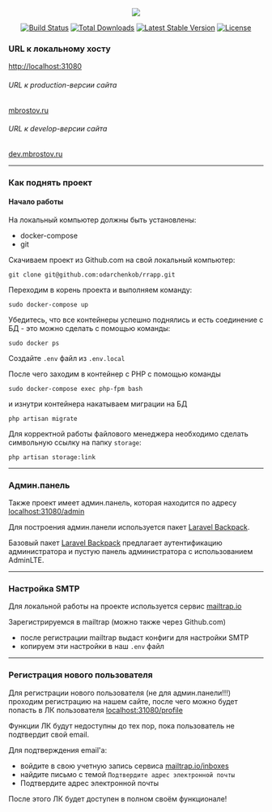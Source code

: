 <p align="center"><img src="https://laravel.com/assets/img/components/logo-laravel.svg"></p>

<p align="center">
<a href="https://travis-ci.org/laravel/framework"><img src="https://travis-ci.org/laravel/framework.svg" alt="Build Status"></a>
<a href="https://packagist.org/packages/laravel/framework"><img src="https://poser.pugx.org/laravel/framework/d/total.svg" alt="Total Downloads"></a>
<a href="https://packagist.org/packages/laravel/framework"><img src="https://poser.pugx.org/laravel/framework/v/stable.svg" alt="Latest Stable Version"></a>
<a href="https://packagist.org/packages/laravel/framework"><img src="https://poser.pugx.org/laravel/framework/license.svg" alt="License"></a>
</p>


### URL к локальному хосту
[http://localhost:31080](http://localhost:31080)

###### URL к production-версии сайта
[mbrostov.ru](https://mbrostov.ru)

###### URL к develop-версии сайта
[dev.mbrostov.ru](http://dev.mbrostov.ru)

---
### Как поднять проект

#### Начало работы
На локальный компьютер должны быть установлены:
* docker-compose
* git

Скачиваем проект из Github.com на свой локальный компьютер:
```
git clone git@github.com:odarchenkob/rrapp.git
```

Переходим в корень проекта и выполняем команду:
```
sudo docker-compose up
```

Убедитесь, что все контейнеры успешно поднялись и есть соединение с БД - это можно сделать с помощью команды:
```
sudo docker ps
``` 

Создайте `.env` файл из `.env.local`


После чего заходим в контейнер с PHP с помощью команды 
```
sudo docker-compose exec php-fpm bash
```

и изнутри контейнера накатываем миграции на БД 
```
php artisan migrate
```

Для корректной работы файлового менеджера необходимо сделать символьную ссылку на папку `storage`:
```
php artisan storage:link
```

---
### Админ.панель

Также проект имеет админ.панель, которая находится по адресу 
[localhost:31080/admin](http://localhost:31080/admin)

Для построения админ.панели используется пакет [Laravel Backpack](https://github.com/Laravel-Backpack).

Базовый пакет [Laravel Backpack](https://github.com/Laravel-Backpack) предлагает аутентификацию администратора и пустую панель администратора с использованием AdminLTE.

---
### Настройка SMTP

Для локальной работы на проекте используется сервис
[mailtrap.io](https://mailtrap.io)

Зарегистрируемся в mailtrap (можно также через Github.com)
* после регистрации mailtrap выдаст конфиги для настройки SMTP
* копируем эти настройки в наш `.env` файл

---
### Регистрация нового пользователя
Для регистрации нового пользователя (не для админ.панели!!!) проходим регистрацию на нашем сайте, после чего можно будет попасть в ЛК пользователя
[localhost:31080/profile](http://localhost:31080/profile)

Функции ЛК будут недоступны до тех пор, пока пользователь не подтвердит свой email.

Для подтверждения email'a:
* войдите в свою учетную запись сервиса [mailtrap.io/inboxes](https://mailtrap.io/inboxes)
* найдите письмо с темой `Подтвердите адрес электронной почты` 
* Подтвердите адрес электронной почты

После этого ЛК будет доступен в полном своём функционале!
